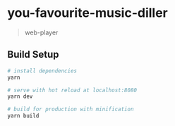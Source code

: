 # you-favourite-music-diller

> web-player

## Build Setup

``` bash
# install dependencies
yarn

# serve with hot reload at localhost:8080
yarn dev

# build for production with minification
yarn build
```
